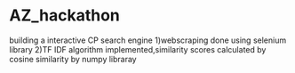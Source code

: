 # AZ_hackathon
building a interactive CP search engine
1)webscraping done using selenium library
2)TF IDF algorithm implemented,similarity scores calculated by cosine similarity by numpy libraray
